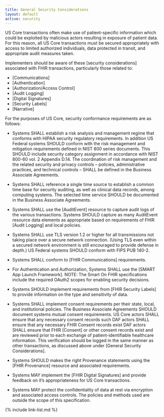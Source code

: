 ```yaml
---
title: General Security Considerations
layout: default
active: security
---
```


US Core transactions often make use of patient-specific information which could be exploited by malicious actors resulting in exposure of patient data. For this reason, all US Core transactions must be secured appropriately with access to limited authorized individuals, data protected in transit, and appropriate audit measures taken.

Implementers should be aware of these [security considerations] associated with FHIR transactions, particularly those related to:

-   [Communications]
-   [Authentication]
-   [Authorization/Access Control]
-   [Audit Logging]
-   [Digital Signatures]
-   [Security Labels]
-   [Narrative]

For the purposes of US Core, security conformance requirements are as follows:


- Systems SHALL establish a risk analysis and management regime that conforms with HIPAA security regulatory requirements. In addition US Federal systems SHOULD conform with the risk management and mitigation requirements defined in NIST 800 series documents. This SHOULD include security category assignment in accordance with NIST 800-60 vol. 2 Appendix D.14. The coordination of risk management and the related security and privacy controls – policies, administrative practices, and technical controls – SHALL be defined in the Business Associate Agreements.
- Systems SHALL reference a single time source to establish a common time base for security auditing, as well as clinical data records, among computing systems. The selected time service SHOULD be documented in the Business Associate Agreements.

- Systems SHALL use the [AuditEvent] resource to capture audit logs of the various transactions. Systems SHOULD capture as many AuditEvent resource data elements as appropriate based on requirements of FHIR [Audit Logging] and local policies.
-   Systems SHALL use TLS version 1.2 or higher for all transmissions not taking place over a secure network connection.
    (Using TLS even within a secured network environment is still encouraged to provide defense in depth.) US Federal systems SHOULD conform with FIPS PUB 140-2.
-   Systems SHALL conform to [FHIR Communications] requirements.
-   For Authentication and Authorization, Systems SHALL use the [SMART App Launch Framework]. NOTE: The Smart On FHIR specifications include the required OAuth2 scopes for enabling security decisions.
-   Systems SHOULD implement requirements from [FHIR Security Labels] to provide information on the type and sensitivity of data.
-   Systems SHALL implement consent requirements per their state, local, and institutional policies. The Business Associate Agreements SHOULD document systems mutual consent requirements. US Core actors SHALL ensure that any necessary consent records such DAF actors SHALL ensure that any necessary FHIR Consent records exist DAF actors SHALL ensure that FHIR [Consent] or other consent records exist and are reviewed prior to each exchange of patient-identifiable healthcare information. This verification should be logged in the same manner as other transactions, as discussed above under [General Security Considerations].
-   Systems SHOULD makes the right Provenance statements using the [FHIR Provenance] resource and associated requirements.
-   Systems MAY implement the [FHIR Digital Signatures] and provide feedback on it’s appropriateness for US Core transactions.
-   Systems MAY protect the confidentiality of data at rest via encryption and associated access controls. The policies and methods used are outside the scope of this specification.

{% include link-list.md %}
